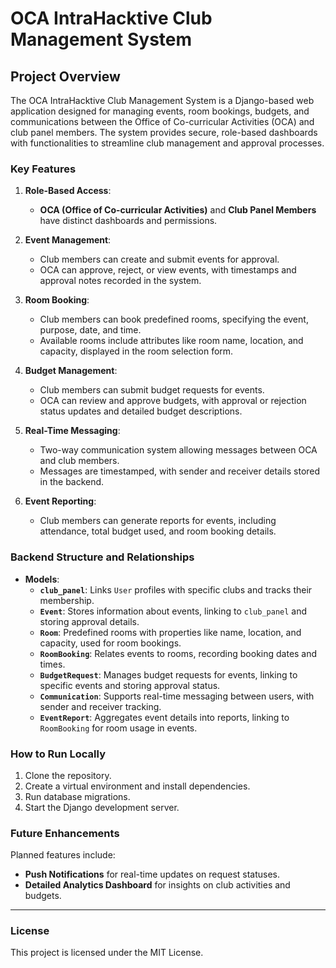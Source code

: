 # OCA IntraHacktive Club Management System

## Project Overview

The OCA IntraHacktive Club Management System is a Django-based web application designed for managing events, room bookings, budgets, and communications between the Office of Co-curricular Activities (OCA) and club panel members. The system provides secure, role-based dashboards with functionalities to streamline club management and approval processes.

### Key Features

1. **Role-Based Access**: 
   - **OCA (Office of Co-curricular Activities)** and **Club Panel Members** have distinct dashboards and permissions.
   
2. **Event Management**:
   - Club members can create and submit events for approval. 
   - OCA can approve, reject, or view events, with timestamps and approval notes recorded in the system.

3. **Room Booking**:
   - Club members can book predefined rooms, specifying the event, purpose, date, and time.
   - Available rooms include attributes like room name, location, and capacity, displayed in the room selection form.

4. **Budget Management**:
   - Club members can submit budget requests for events.
   - OCA can review and approve budgets, with approval or rejection status updates and detailed budget descriptions.

5. **Real-Time Messaging**:
   - Two-way communication system allowing messages between OCA and club members.
   - Messages are timestamped, with sender and receiver details stored in the backend.

6. **Event Reporting**:
   - Club members can generate reports for events, including attendance, total budget used, and room booking details.

### Backend Structure and Relationships

- **Models**:
  - **`club_panel`**: Links `User` profiles with specific clubs and tracks their membership.
  - **`Event`**: Stores information about events, linking to `club_panel` and storing approval details.
  - **`Room`**: Predefined rooms with properties like name, location, and capacity, used for room bookings.
  - **`RoomBooking`**: Relates events to rooms, recording booking dates and times.
  - **`BudgetRequest`**: Manages budget requests for events, linking to specific events and storing approval status.
  - **`Communication`**: Supports real-time messaging between users, with sender and receiver tracking.
  - **`EventReport`**: Aggregates event details into reports, linking to `RoomBooking` for room usage in events.

### How to Run Locally

1. Clone the repository.
2. Create a virtual environment and install dependencies.
3. Run database migrations.
4. Start the Django development server.

### Future Enhancements

Planned features include:
- **Push Notifications** for real-time updates on request statuses.
- **Detailed Analytics Dashboard** for insights on club activities and budgets.

---

### License

This project is licensed under the MIT License.
